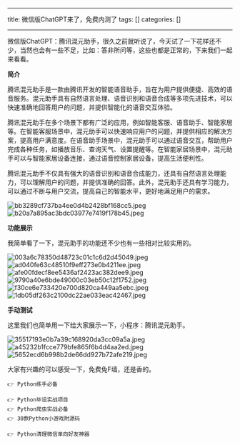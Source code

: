 
--- 
title:  微信版ChatGPT来了，免费内测了 
tags: []
categories: [] 

---
微信版ChatGPT：腾讯混元助手，很久之前就听说了，今天试了一下花样还不少，当然也会有一些不足，比如：答非所问等，这些也都是正常的，下来我们一起来看看。

**简介**

腾讯混元助手是一款由腾讯开发的智能语音助手，旨在为用户提供便捷、高效的语音服务。混元助手具有自然语言处理、语音识别和语音合成等多项先进技术，可以快速准确地回答用户的问题，并提供智能化的语音交互体验。

腾讯混元助手在多个场景下都有广泛的应用，例如智能客服、语音助手、智能家居等。在智能客服场景中，混元助手可以快速响应用户的问题，并提供相应的解决方案，提高用户满意度。在语音助手场景中，混元助手可以通过语音交互，帮助用户完成各种任务，如播放音乐、查询天气、设置提醒等。在智能家居场景中，混元助手可以与智能家居设备连接，通过语音控制家居设备，提高生活便利性。

腾讯混元助手不仅具有强大的语音识别和语音合成能力，还具有自然语言处理能力，可以理解用户的问题，并提供准确的回答。此外，混元助手还具有学习能力，可以通过不断与用户交流，提高自己的智能水平，更好地满足用户的需求。

<img src="https://img-blog.csdnimg.cn/img_convert/bb3289cf737ba4ee0d4b2428bf168cc5.jpeg" alt="bb3289cf737ba4ee0d4b2428bf168cc5.jpeg">

<img src="https://img-blog.csdnimg.cn/img_convert/b20a7a895ac3bdc03977e7419f178b45.jpeg" alt="b20a7a895ac3bdc03977e7419f178b45.jpeg">

**功能展示**

我简单看了一下，混元助手的功能还不少也有一些相对比较实用的。

<img src="https://img-blog.csdnimg.cn/img_convert/003a6c78350d48723c01c1c6d2d45049.jpeg" alt="003a6c78350d48723c01c1c6d2d45049.jpeg">

<img src="https://img-blog.csdnimg.cn/img_convert/ad040fe63c48510f9eff273e0b4211ee.jpeg" alt="ad040fe63c48510f9eff273e0b4211ee.jpeg">

<img src="https://img-blog.csdnimg.cn/img_convert/afe00fdecf8ee5436af2423ac382dee9.jpeg" alt="afe00fdecf8ee5436af2423ac382dee9.jpeg">

<img src="https://img-blog.csdnimg.cn/img_convert/9790a40e6bde49000c03eb50c12f1752.jpeg" alt="9790a40e6bde49000c03eb50c12f1752.jpeg">

<img src="https://img-blog.csdnimg.cn/img_convert/f30ce6e733420e700d820ca449aa5ebc.jpeg" alt="f30ce6e733420e700d820ca449aa5ebc.jpeg">

<img src="https://img-blog.csdnimg.cn/img_convert/1db05df263c2100dc22ae033eac42467.jpeg" alt="1db05df263c2100dc22ae033eac42467.jpeg">

**手动测试**

这里我们也简单用一下给大家展示一下，小程序：腾讯混元助手。

<img src="https://img-blog.csdnimg.cn/img_convert/35517193e0b7a39c168920da3cc09a5a.jpeg" alt="35517193e0b7a39c168920da3cc09a5a.jpeg">

<img src="https://img-blog.csdnimg.cn/img_convert/a45232b1fcce779bfe865f6b4d4aa2ed.jpeg" alt="a45232b1fcce779bfe865f6b4d4aa2ed.jpeg">

<img src="https://img-blog.csdnimg.cn/img_convert/5652ecd6b998b2de66dd927b72afe219.jpeg" alt="5652ecd6b998b2de66dd927b72afe219.jpeg">

大家有兴趣的可以感受一下，免费免F墙，还是香的。

```
👉 Python练手必备

👉 Python毕设实战项目
👉 Python爬虫实战必备
👉 30款Python小游戏附源码

👉 Python清理微信单向好友神器
```
